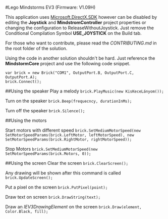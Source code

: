 #Lego Mindstorms EV3 (Firmware: V1.09H)

This application uses [Microsoft.DirectX.SDK](https://www.microsoft.com/en-us/download/details.aspx?id=6812) however can be disabled by editing the **Joystick** and **MindstromController** project properties or changing the configuration to ReleaseWithoutJoystick.
Just remove the Conditional Compilation Symbol **USE_JOYSTICK** on the Build tab.

For those who want to contribute, please read the *CONTRIBUTING.md* in the root folder of the solution.

Using the code in another solution shouldn't be hard. Just reference the **MindstormCore** project and use the following code snippet.

```
var brick = new Brick("COM1", OutputPort.B, OutputPort.C, OutputPort.A);
brick.Connect();
```

##Using the speaker
Play a melody
`brick.PlayMusic(new KisKeceLányom());`

Turn on the speaker
`brick.Beep(frequecncy, durationInMs);`

Turn off the speaker
`brick.Silence();`

##Using the motors

Start motors with different speed
`brick.SetMediumMotorSpeed(new SetMotorSpeedParams(brick.LeftMotor, leftMotorSpeed), new SetMotorSpeedParams(brick.RightMotor, rightMotorSpeed));`

Stop Motors
`brick.SetMediumMotorSpeed(new SetMotorSpeedParams(brick.Motors, 0));`

##Using the screen
Clear the screen
`brick.ClearScreen();`

Any drawing will be shown after this command is called
`brick.UpdateScreen();`

Put a pixel on the screen
`brick.PutPixel(point);`

Draw text on screen
`brick.DrawString(text);`

Draw an *IEV3DrawingElement* on the screen
`brick.Draw(element, Color.Black, fill);`